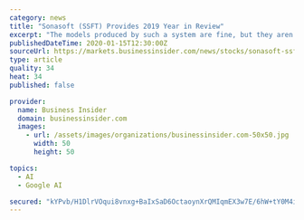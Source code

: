 ```yaml
---
category: news
title: "Sonasoft (SSFT) Provides 2019 Year in Review"
excerpt: "The models produced by such a system are fine, but they aren’t always as robust as they should be, and in complex scenarios, they can break down. Google DeepMind offers an alternative approach, relying on complex deep learning algorithms to allow it to outperform humans in many tasks. However, DeepMind requires massive computing power that is ..."
publishedDateTime: 2020-01-15T12:30:00Z
sourceUrl: https://markets.businessinsider.com/news/stocks/sonasoft-ssft-provides-2019-year-in-review-1028819433
type: article
quality: 34
heat: 34
published: false

provider:
  name: Business Insider
  domain: businessinsider.com
  images:
    - url: /assets/images/organizations/businessinsider.com-50x50.jpg
      width: 50
      height: 50

topics:
  - AI
  - Google AI

secured: "kYPvb/H1DlrVOqui8vnxg+BaIxSaD6OctaoynXrQMIqmEX3w7E/6hW+tY0M4i5/L1me5MpfCRHrv8nSba+VsfSuIzfYCq4JpHIDX2dSGm6cW3EY1mOO1WHZiR8ItxS6178rO2TyekncW9GOs+lr8cfQ8bfnUbdI5JEd9ygN/ryTxLpfavun/nFesxsnDhkbIq7BQMJOFbeX+HIvjE9j16Co74MZLkwqmwcekONv8l4FhdbqpQyXM7RB5/hzfRdrSNgAfQfTseWJgVZi/++ao2HOZAE6NQIRpxX9A1elSig0=;2Bh4E08rHt5IoMp4A6SuQA=="
---
```



